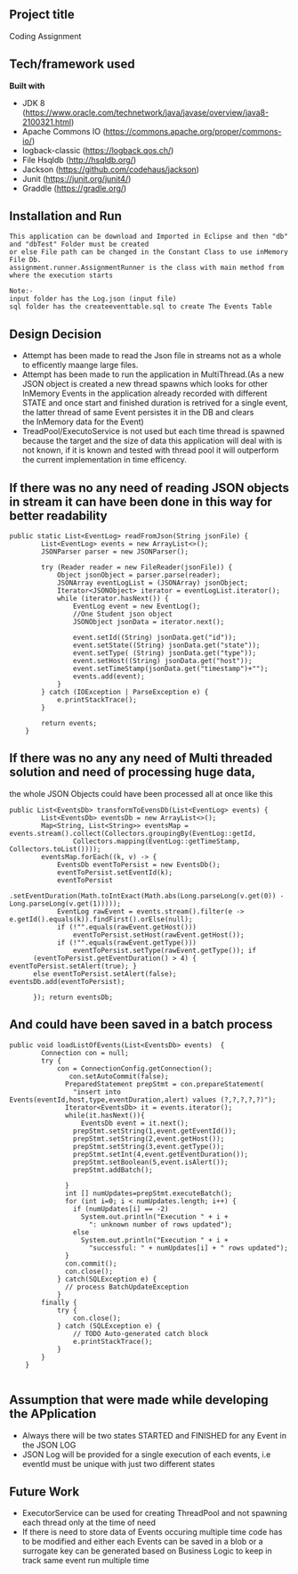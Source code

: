 
## Project title
Coding Assignment

## Tech/framework used

<b>Built with</b>
- JDK 8 (https://www.oracle.com/technetwork/java/javase/overview/java8-2100321.html)
- Apache Commons IO (https://commons.apache.org/proper/commons-io/)
- logback-classic (https://logback.qos.ch/)
- File Hsqldb (http://hsqldb.org/)
- Jackson (https://github.com/codehaus/jackson)
- Junit (https://junit.org/junit4/)
- Graddle (https://gradle.org/)


## Installation and Run
 ```
 This application can be download and Imported in Eclipse and then "db" and "dbTest" Folder must be created 
 or else File path can be changed in the Constant Class to use inMemory File Db.
 assignment.runner.AssignmentRunner is the class with main method from where the execution starts
 
 Note:-
 input folder has the Log.json (input file)
 sql folder has the createeventtable.sql to create The Events Table
 ```
 
## Design Decision
- Attempt has been made to read the Json file in streams not as a whole to efficently maange large files.
- Attempt has been made to run the application in MultiThread.(As a new JSON object is created a new thread spawns 
  which looks for other InMemory Events in the application already recorded with different STATE and once start and 
  finished duration is retrived for a single event, the latter thread of same Event persistes it in the DB and clears   
  the InMemory data for the Event)
- TreadPool/ExecutoService is not used but each time thread is spawned because the target and the size of data this application 
  will deal with is not known, if it is known and tested with thread pool it will outperform the current implementation in time 
  efficency.

## If there was no any need of reading JSON objects in stream it can have been done in this way for better readability
```
public static List<EventLog> readFromJson(String jsonFile) {
		List<EventLog> events = new ArrayList<>();
		JSONParser parser = new JSONParser();

		try (Reader reader = new FileReader(jsonFile)) {
			Object jsonObject = parser.parse(reader);
			JSONArray eventLogList = (JSONArray) jsonObject;
			Iterator<JSONObject> iterator = eventLogList.iterator();
			while (iterator.hasNext()) {
				EventLog event = new EventLog();
				//One Student json object
				JSONObject jsonData = iterator.next();
				
				event.setId((String) jsonData.get("id"));
				event.setState((String) jsonData.get("state"));
				event.setType( (String) jsonData.get("type"));
				event.setHost((String) jsonData.get("host"));
				event.setTimeStamp(jsonData.get("timestamp")+"");
				events.add(event);
			}
		} catch (IOException | ParseException e) {
			e.printStackTrace();
		}

		return events;
	}
```

## If there was no any any need of Multi threaded solution and need of processing huge data, 
the whole JSON Objects could have been processed all at once like this 
```
public List<EventsDb> transformToEvensDb(List<EventLog> events) {
		List<EventsDb> eventsDb = new ArrayList<>();
		Map<String, List<String>> eventsMap = events.stream().collect(Collectors.groupingBy(EventLog::getId,
				Collectors.mapping(EventLog::getTimeStamp, Collectors.toList())));
		eventsMap.forEach((k, v) -> {
			EventsDb eventToPersist = new EventsDb();
			eventToPersist.setEventId(k);
			eventToPersist
					.setEventDuration(Math.toIntExact(Math.abs(Long.parseLong(v.get(0)) - Long.parseLong(v.get(1)))));
			EventLog rawEvent = events.stream().filter(e -> e.getId().equals(k)).findFirst().orElse(null);
			if (!"".equals(rawEvent.getHost()))
				eventToPersist.setHost(rawEvent.getHost());
			if (!"".equals(rawEvent.getType()))
				eventToPersist.setType(rawEvent.getType()); if
	  (eventToPersist.getEventDuration() > 4) { eventToPersist.setAlert(true); }
	  else eventToPersist.setAlert(false); eventsDb.add(eventToPersist);
	  
	  }); return eventsDb;
```
## And could have been saved in a batch process
```
public void loadListOfEvents(List<EventsDb> events)  {
		Connection con = null;
		try {
			con = ConnectionConfig.getConnection();
			   con.setAutoCommit(false);        
			  PreparedStatement prepStmt = con.prepareStatement(    
			    "insert into Events(eventId,host,type,eventDuration,alert) values (?,?,?,?,?)");
			  Iterator<EventsDb> it = events.iterator();
			  while(it.hasNext()){
				  EventsDb event = it.next();
			    prepStmt.setString(1,event.getEventId());            
			    prepStmt.setString(2,event.getHost());
			    prepStmt.setString(3,event.getType());
			    prepStmt.setInt(4,event.getEventDuration());
			    prepStmt.setBoolean(5,event.isAlert());
			    prepStmt.addBatch();                      

			  }      
			  int [] numUpdates=prepStmt.executeBatch();
			  for (int i=0; i < numUpdates.length; i++) {
			    if (numUpdates[i] == -2)
			      System.out.println("Execution " + i + 
			        ": unknown number of rows updated");
			    else
			      System.out.println("Execution " + i + 
			        "successful: " + numUpdates[i] + " rows updated");
			  }
			  con.commit();
			  con.close();
			} catch(SQLException e) {
			  // process BatchUpdateException
			} 
		finally {
			try {
				con.close();
			} catch (SQLException e) {
				// TODO Auto-generated catch block
				e.printStackTrace();
			}
		}
	}
	
```


## Assumption that were made while developing the APplication
- Always there will be two states STARTED and FINISHED for any Event in the JSON LOG
- JSON Log will be provided for a single execution of each events, i.e eventId 
  must be unique with just two different states
  
## Future Work
- ExecutorService can be used for creating ThreadPool and not spawning each thread only 
  at the time of need
- If there is need to store data of Events occuring multiple time code has to be modified 
  and either each Events can be saved in a blob or a surrogate key can be generated based on Business Logic to keep in track same event run multiple time 
  
